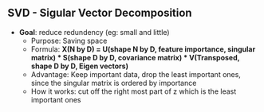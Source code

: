 ## SVD - Sigular Vector Decomposition

- __Goal__: reduce redundency (eg: small and little)
     - Purpose: Saving space
     - Formula: __X(N by D) = U(shape N by D, feature importance, singular matrix) * S(shape D by D, covariance matrix) * V(Transposed, shape D by D, Eigen vectors)__
     - Advantage: Keep important data, drop the least important ones, since the singular matrix is ordered by importance
     - How it works: cut off the right most part of z which is the least important ones

